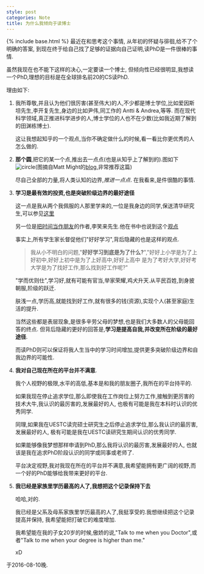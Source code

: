 ```yaml
---
style: post
categories: Note
title: 为什么我倾向于读博士
---
```

{% include base.html %}
最近在和思考这个事情,
从年初的怀疑与徘徊,给不了个明确的答案,
到现在终于给自己找了足够的证据向自己证明,读PhD是一件很棒的事情.

虽然我现在也不能下这样的决心,一定要读一个博士,
但倾向性已经很明显,我想读一个PhD,理想的目标是在全球排名前20的CS读PhD.

理由如下:

1.  我所尊敬,并且认为他们很厉害(甚至伟大)的人,不少都是博士学位,比如爱因斯坦先生,李开复先生,身边的比如尹伟,同工作的
Antti & Andrea,等等. 而在现代科学领域,真正推进科学进步的人,博士学位的人也不在少数(比如我近期了解到的田渊栋博士).

    这让我想起知乎的一个观点,当你不确定做什么的时候,看一看比你更优秀的人怎么做的.

2.  **那个圆**,把它的某一个点,推出去一点点(也是从知乎上了解到的).图如下
  ![circle][pic_1](图摘自Matt Might的[blog][blog_site],非常推荐这篇)

    尽自己全部的力量,将人类认知的边界,*推进一点点*. 在我看来,是件很酷的事情.

3.  **学习是最有效的投资,也是突破阶级边界的最好途径**

    这一点是我从两个我佩服的人那里学来的,一位是我身边的同学,保送清华研究生,可以参见[这里][blog_ziyi]

    另一位是[把时间当作朋友][book_link]的作者,李笑来先生.他在书中也说到这个[观点][book_pic]

    事实上,所有学生家长督促他们"好好学习",背后隐藏的也是这样的观点.

    >我从小不明白的问题,"**好好学习到底是为了什么?**","好好上小学是为了上好初中,好好上初中是为了上好高中,好好上高中
    是为了考好大学,好好考大学是为了找好工作,那么找到好工作呢?"

    "学而优则仕",学习好,就有可能有官当,举家荣耀,鸡犬升天.从平民百姓,到身披朝服,阶级的跃迁.

    肤浅一点,学历高,就能找到好工作,就有很多的钱(资源),实现个人(甚至家庭)生活的提升.

    当然这些都是表层现象,是很多辛劳父母的梦想,也是我们大多数人的父母能回答的终点.
    但背后隐藏的更好的回答是,**学习是提高自我,并改变所在阶级的最好途径**.

    而读PhD则可以保证将我人生当中的学习时间增加,提供更多突破阶级边界和自我边界的可能性.

4.  **我对自己现在所在的平台并不满意**.

    我个人视野的极限,水平的高低,基本是和我的朋友圈子,我所在的平台持平的.

    如果我现在停止追求学位,那么即使我在工作岗位上努力工作,接触到更厉害的技术大牛,我认识的最厉害的,发展最好的人,
    也极有可能是我在本科时认识的优秀同学.

    同理,如果我在UESTC读完硕士研究生之后停止追求学位,那么我认识的最厉害,发展最好的人,
    极有可能是我在UESTC读研究生期间认识的优秀同学.

    如果能够像我梦想那样申请到PhD,那么我将认识的最厉害,发展最好的人,
    也就该是我在追求PhD阶段认识的同学或同事或老师了.

    平台决定视野,我对我现在所在的平台并不满意,我希望能拥有更广阔的视野,而一个好的PhD能够给我带来更好的平台.

5.  **我已经是家族里学历最高的人了,我想把这个记录保持下去**

    哈哈,对的.

    我已经是父系及母系家族里学历最高的人了,我挺享受的.我想继续把这个记录提高并保持,
    我希望能把打破它的难度增加.

    我希望能在我的子女20岁的时候,傲娇的说,"Talk to me when you Doctor",或者"Talk to me when your degree is higher than me."

    xD


于2016-08-10晚.




[pic_1]: {{base}}/assets/2016-08-10_PhD_circle.jpg
[blog_site]: http://matt.might.net/articles/phd-school-in-pictures/
[blog_ziyi]: http://localhost:4000/note/2016/08/08/%E6%99%9A%E9%97%B4.html
[book_link]: https://www.amazon.cn/%E6%8A%8A%E6%97%B6%E9%97%B4%E5%BD%93%E4%BD%9C%E6%9C%8B%E5%8F%8B-%E6%9D%8E%E7%AC%91%E6%9D%A5/dp/B00FU3CRZI/ref=sr_1_1?ie=UTF8&qid=1470849825&sr=8-1&keywords=%E6%8A%8A%E6%97%B6%E9%97%B4%E5%BD%93%E4%BD%9C%E6%9C%8B%E5%8F%8B

[book_pic]: {{base}}/assets/2016-08-10_Xiaolai_Li.jpg
